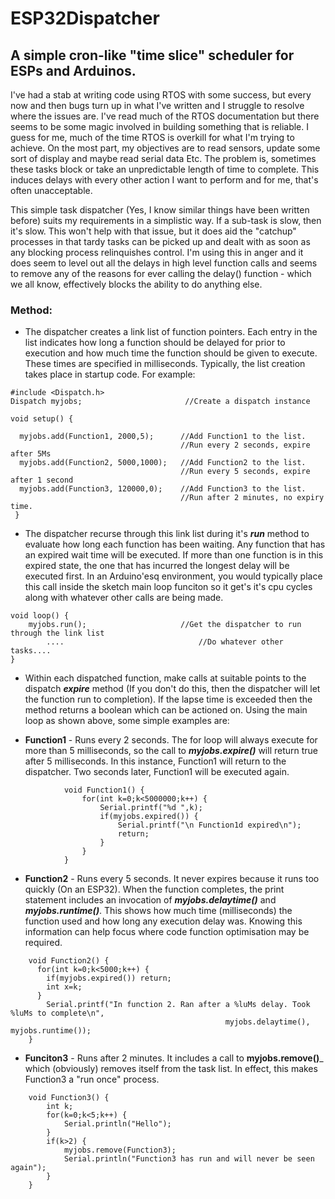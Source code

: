 # ESP32Dispatcher
## A simple cron-like "time slice" scheduler for ESPs and Arduinos.

I've had a stab at writing code using RTOS with some success, but every now and then bugs turn up in what I've written and I 
struggle to resolve where the issues are. I've read much of the RTOS documentation but there seems to be some magic involved in building
something that is reliable. I guess for me, much of the time RTOS is overkill for what I'm trying to achieve. On the most part, my 
objectives are to read sensors, update some sort of display and maybe read serial data Etc. The problem is, sometimes these tasks block or 
take an unpredictable length of time to complete. This induces delays with every other action I want to perform and for me, that's often unacceptable.

This simple task dispatcher (Yes, I know similar things have been written before) suits my requirements in a simplistic way. If a sub-task is slow, then it's slow. This won't help with that issue, but it does aid the "catchup" processes in that tardy tasks can be picked up and dealt with as soon as any blocking process relinquishes control. I'm using this in anger and it does seem to level out all the delays in high level function calls and seems to remove any of the reasons for ever calling the delay() function - which we all know, effectively blocks the ability to do anything else. 

### Method:

+ The dispatcher creates a link list of function pointers. Each entry in the list indicates how long a function should be delayed for prior to execution and how much time the function should be given to execute. These times are specified in milliseconds. Typically, the list creation takes place in startup code. For example:

```
#include <Dispatch.h>
Dispatch myjobs;                       //Create a dispatch instance

void setup() {

  myjobs.add(Function1, 2000,5);      //Add Function1 to the list. 
                                      //Run every 2 seconds, expire after 5Ms
  myjobs.add(Function2, 5000,1000);   //Add Function2 to the list. 
                                      //Run every 5 seconds, expire after 1 second
  myjobs.add(Function3, 120000,0);    //Add Function3 to the list. 
                                      //Run after 2 minutes, no expiry time. 
 }

```

+ The dispatcher recurse through this link list during it's ___run___ method to evaluate how long each function has been waiting. Any function that has an expired wait time will be executed. If more than one function is in this expired state, the one that has incurred the longest delay will be executed first. In an Arduino'esq environment, you would typically place this call inside the sketch main loop funciton so it get's it's cpu cycles along with whatever other calls are being made.

```
void loop() {
    myjobs.run();                     //Get the dispatcher to run through the link list
        ....                              //Do whatever other tasks....
}

```

+ Within each dispatched function, make calls at suitable points to the dispatch ___expire___ method (If you don't do this, then the dispatcher will let the function run to completion). If the lapse time is exceeded then the method returns a boolean which can be actioned on. Using the main loop as shown above, some simple examples are:

+ **Function1** - Runs every 2 seconds. The for loop will always execute for more than 5 milliseconds, so the call to ___myjobs.expire()___ will return true after 5 milliseconds. In this instance, Function1 will return to the dispatcher. Two seconds later, Function1 will be executed again.

```
            void Function1() {
                for(int k=0;k<5000000;k++) {
                    Serial.printf("%d ",k);
                    if(myjobs.expired()) {
                        Serial.printf("\n Function1d expired\n");
                        return;
                    }
                }
            }
 ```

+ **Function2**  - Runs every 5 seconds. It never expires because it runs too quickly (On an ESP32). When the function completes, the print statement includes an invocation of ___myjobs.delaytime()___ and ___myjobs.runtime()___. This shows how much time (milliseconds) the function used and how long any execution delay was. Knowing this information can help focus where code function optimisation may be required.

```
    void Function2() {
      for(int k=0;k<5000;k++) {
        if(myjobs.expired()) return;
        int x=k;
      }
        Serial.printf("In function 2. Ran after a %luMs delay. Took %luMs to complete\n", 
                                                myjobs.delaytime(), myjobs.runtime());
    }
```
+ **Funciton3** - Runs after 2 minutes. It includes a call to __myjobs.remove()___ which (obviously) removes itself from the task list. In effect, this makes Function3 a "run once" process. 

```
    void Function3() {
        int k;
        for(k=0;k<5;k++) {
            Serial.println("Hello");
        }
        if(k>2) {
            myjobs.remove(Function3);
            Serial.println("Function3 has run and will never be seen again");
        }
    }
```
